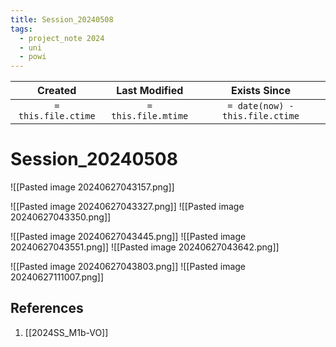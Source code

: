 ```yaml
---
title: Session_20240508
tags:
  - project_note 2024
  - uni
  - powi
---
```

|       Created       |    Last Modified    |          Exists Since           |
| :-----------------: | :-----------------: | :-----------------------------: |
| `= this.file.ctime` | `= this.file.mtime` | `= date(now) - this.file.ctime` |

# Session_20240508
![[Pasted image 20240627043157.png]]

![[Pasted image 20240627043327.png]]
![[Pasted image 20240627043350.png]]

![[Pasted image 20240627043445.png]]
![[Pasted image 20240627043551.png]]
![[Pasted image 20240627043642.png]]

![[Pasted image 20240627043803.png]]
![[Pasted image 20240627111007.png]]
## References
1. [[2024SS_M1b-VO]]